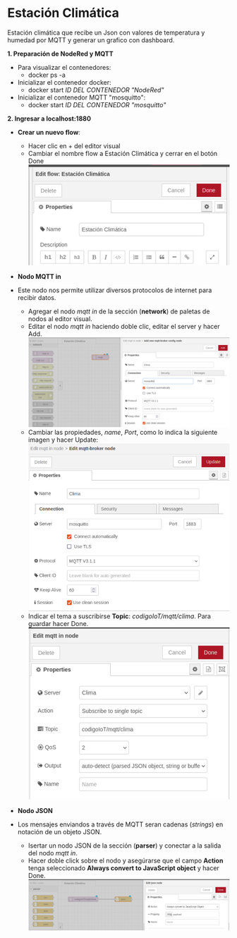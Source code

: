 # Estación Climática
Estación climática que recibe un Json con valores de temperatura y humedad por MQTT y generar un grafico con dashboard.

__1. Preparación de NodeRed y MQTT__

- Para visualizar el contenedores:
    - docker ps -a
- Inicializar el contenedor docker:
    - docker start _ID DEL CONTENEDOR "NodeRed"_
- Inicializar el contenedor MQTT "mosquitto":
    - docker start _ID DEL CONTENEDOR "mosquitto"_

__2. Ingresar a localhost:1880__

- __Crear un nuevo flow__:

    - Hacer clic en + del editor visual
    - Cambiar el nombre flow a Estación Climática y cerrar en el botón Done
    ![](https://github.com/DanyHdz23/Daniel_HDZ/blob/main/NodeRed/Imagenes/Screenshot%20from%202023-07-24%2014-11-42.png)

- __Nodo MQTT in__
- Este nodo nos permite utilizar diversos protocolos de internet para recibir datos.
    - Agregar el nodo _mqtt in_ de la sección (__network__) de paletas de nodos al editor visual.
    - Editar el nodo _mqtt in_ haciendo doble clic, editar el server y hacer Add. 
    ![](https://github.com/DanyHdz23/Daniel_HDZ/blob/main/NodeRed/Imagenes/Screenshot%20from%202023-07-24%2014-36-21.png)
    - Cambiar las propiedades, _name_, _Port_, como lo indica la siguiente imagen y hacer Update:
    ![](https://github.com/DanyHdz23/Daniel_HDZ/blob/main/NodeRed/Imagenes/Screenshot%20from%202023-07-24%2016-37-27.png)
    - Indicar el tema a suscribirse **Topic**: _codigoIoT/mqtt/clima_. Para guardar hacer Done.
    ![](https://github.com/DanyHdz23/Daniel_HDZ/blob/main/NodeRed/Imagenes/Screenshot%20from%202023-07-24%2016-37-52.png)
- __Nodo JSON__
- Los mensajes enviandos a través de MQTT seran cadenas (*strings*) en notación de un objeto JSON.
    - Isertar un nodo JSON de la sección (__parser__) y conectar a la salida del nodo _mqtt in_.
    - Hacer doble click sobre el nodo y asegúrarse que el campo **Action** tenga seleccionado **Always convert to JavaScript object** y hacer Done.
    ![](https://github.com/DanyHdz23/Daniel_HDZ/blob/main/NodeRed/Imagenes/Screenshot%20from%202023-07-24%2016-40-03.png)